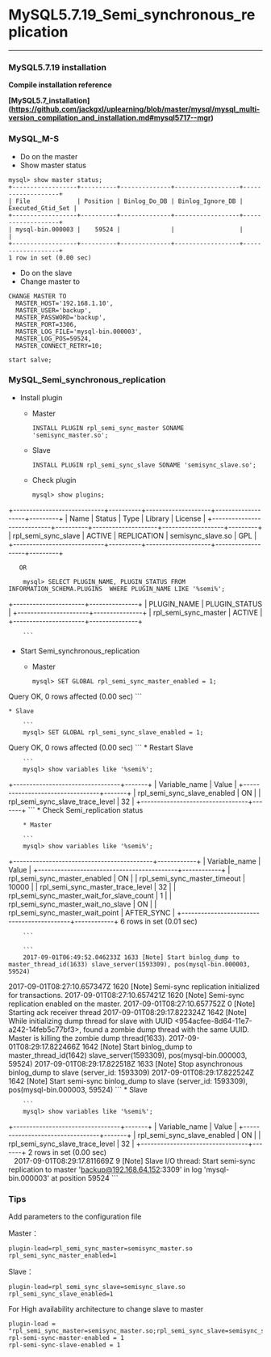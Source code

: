 # MySQL5.7.19\_Semi\_synchronous\_replication

---
### MySQL5.7.19 installation

**Compile installation reference**

**[MySQL5.7_installation] (https://github.com/jackgxl/uplearning/blob/master/mysql/mysql_multi-version_compilation_and_installation.md#mysql5717--mgr)**

### MySQL_M-S 

* Do on the master
* Show master status
    
```
mysql> show master status;
+------------------+----------+--------------+------------------+-------------------+
| File             | Position | Binlog_Do_DB | Binlog_Ignore_DB | Executed_Gtid_Set |
+------------------+----------+--------------+------------------+-------------------+
| mysql-bin.000003 |    59524 |              |                  |                   |
+------------------+----------+--------------+------------------+-------------------+
1 row in set (0.00 sec)

```

* Do on the slave
* Change master to

```
CHANGE MASTER TO
  MASTER_HOST='192.168.1.10',
  MASTER_USER='backup',
  MASTER_PASSWORD='backup',
  MASTER_PORT=3306,
  MASTER_LOG_FILE='mysql-bin.000003',
  MASTER_LOG_POS=59524,
  MASTER_CONNECT_RETRY=10;
  
start salve;
```
### MySQL_Semi\_synchronous\_replication

* Install plugin
    
    * Master
        
        ```
        INSTALL PLUGIN rpl_semi_sync_master SONAME 'semisync_master.so';
        ```
    
    * Slave
        
        ```
        INSTALL PLUGIN rpl_semi_sync_slave SONAME 'semisync_slave.so';
        ```
    
    * Check plugin
    
        ```
        mysql> show plugins;
+----------------------------+----------+--------------------+-------------------+---------+
| Name                       | Status   | Type               | Library           | License |
+----------------------------+----------+--------------------+-------------------+---------+
| rpl_semi_sync_slave        | ACTIVE   | REPLICATION        | semisync_slave.so | GPL     |
+----------------------------+----------+--------------------+-------------------+---------+
        
       OR
        
        mysql> SELECT PLUGIN_NAME, PLUGIN_STATUS FROM INFORMATION_SCHEMA.PLUGINS  WHERE PLUGIN_NAME LIKE '%semi%';
+----------------------+---------------+
| PLUGIN_NAME          | PLUGIN_STATUS |
+----------------------+---------------+
| rpl_semi_sync_master | ACTIVE        |
+----------------------+---------------+
        
        ```
        
* Start Semi\_synchronous\_replication
    
    * Master
        
        ```
        mysql> SET GLOBAL rpl_semi_sync_master_enabled = 1;
Query OK, 0 rows affected (0.00 sec)
        ```
        
    * Slave
        
        ```
        mysql> SET GLOBAL rpl_semi_sync_slave_enabled = 1;
Query OK, 0 rows affected (0.00 sec)
        ```
    * Restart Slave
        
        ```
        mysql> show variables like '%semi%';
+---------------------------------+-------+
| Variable_name                   | Value |
+---------------------------------+-------+
| rpl_semi_sync_slave_enabled     | ON    |
| rpl_semi_sync_slave_trace_level | 32    |
+---------------------------------+-------+
        ```
    * Check Semi_replication status
        
        
        * Master
        
        ```
        mysql> show variables like '%semi%';
+-------------------------------------------+------------+
| Variable_name                             | Value      |
+-------------------------------------------+------------+
| rpl_semi_sync_master_enabled              | ON         |
| rpl_semi_sync_master_timeout              | 10000      |
| rpl_semi_sync_master_trace_level          | 32         |
| rpl_semi_sync_master_wait_for_slave_count | 1          |
| rpl_semi_sync_master_wait_no_slave        | ON         |
| rpl_semi_sync_master_wait_point           | AFTER_SYNC |
+-------------------------------------------+------------+
6 rows in set (0.01 sec)
        
        ```
        
        ```
        2017-09-01T06:49:52.046233Z 1633 [Note] Start binlog_dump to master_thread_id(1633) slave_server(1593309), pos(mysql-bin.000003, 59524)
2017-09-01T08:27:10.657347Z 1620 [Note] Semi-sync replication initialized for transactions.
2017-09-01T08:27:10.657421Z 1620 [Note] Semi-sync replication enabled on the master.
2017-09-01T08:27:10.657752Z 0 [Note] Starting ack receiver thread
2017-09-01T08:29:17.822324Z 1642 [Note] While initializing dump thread for slave with UUID <954acfee-8d64-11e7-a242-14feb5c77bf3>, found a zombie dump thread with the same UUID. Master is killing the zombie dump thread(1633).
2017-09-01T08:29:17.822466Z 1642 [Note] Start binlog_dump to master_thread_id(1642) slave_server(1593309), pos(mysql-bin.000003, 59524)
2017-09-01T08:29:17.822518Z 1633 [Note] Stop asynchronous binlog_dump to slave (server_id: 1593309)
2017-09-01T08:29:17.822524Z 1642 [Note] Start semi-sync binlog_dump to slave (server_id: 1593309), pos(mysql-bin.000003, 59524)
        ```
        * Slave
            
        ```
        mysql> show variables like '%semi%';
+---------------------------------+-------+
| Variable_name                   | Value |
+---------------------------------+-------+
| rpl_semi_sync_slave_enabled     | ON    |
| rpl_semi_sync_slave_trace_level | 32    |
+---------------------------------+-------+
2 rows in set (0.00 sec)    
        ```
        ```
        2017-09-01T08:29:17.811669Z 9 [Note] Slave I/O thread: Start semi-sync replication to master 'backup@192.168.64.152:3309' in log 'mysql-bin.000003' at position 59524
        ```

### Tips

Add parameters to the configuration file

Master：

```
plugin-load=rpl_semi_sync_master=semisync_master.so
rpl_semi_sync_master_enabled=1

```
Slave：

```
plugin-load=rpl_semi_sync_slave=semisync_slave.so
rpl_semi_sync_slave_enabled=1
```

For High availability architecture to change slave to master

```
plugin-load = "rpl_semi_sync_master=semisync_master.so;rpl_semi_sync_slave=semisync_slave.so"
rpl-semi-sync-master-enabled = 1
rpl-semi-sync-slave-enabled = 1

```